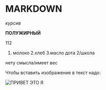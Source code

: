 # MARKDOWN

*курсив*


**ПОЛУЖИРНЫЙ**

112

1. молоко
2.хлеб
3.масло
дота 2/школа



 нету смысла/имеет вес



 Чтобы вставить изображение в текст надо:




  ![ПРИВЕТ ЭТО Я](i.jpg)